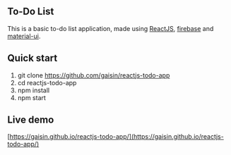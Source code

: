 ## To-Do List

This is a basic to-do list application, made using [ReactJS](https://reactjs.org/), [firebase](https://firebase.google.com/) and [material-ui](http://www.material-ui.com/).

## Quick start

1. git clone https://github.com/gaisin/reactjs-todo-app
2. cd reactjs-todo-app
3. npm install
4. npm start

## Live demo

[https://gaisin.github.io/reactjs-todo-app/](https://gaisin.github.io/reactjs-todo-app/)